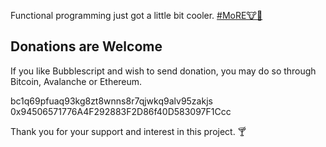 Functional programming just got a little
bit cooler. [#MoRE🐮🔔](https://youtu.be/cVsQLlk-T0s)

## Donations are Welcome ##

If you like Bubblescript and wish to send
donation, you may do so through Bitcoin,
Avalanche or Ethereum.

bc1q69pfuaq93kg8zt8wnns8r7qjwkq9alv95zakjs
0x94506571776A4F292883F2D86f40D583097F1Ccc

Thank you for your support and interest in
this project. 🍸
